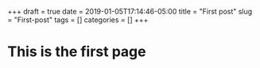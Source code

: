 +++ 
draft = true
date = 2019-01-05T17:14:46-05:00
title = "First post"
slug = "First-post" 
tags = []
categories = []
+++

# This is the first page
